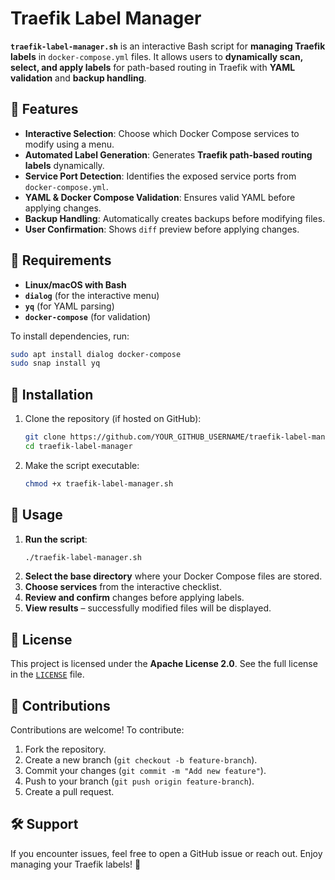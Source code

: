 # Traefik Label Manager

**`traefik-label-manager.sh`** is an interactive Bash script for **managing Traefik labels** in `docker-compose.yml` files. It allows users to **dynamically scan, select, and apply labels** for path-based routing in Traefik with **YAML validation** and **backup handling**.

## 🔹 Features
- **Interactive Selection**: Choose which Docker Compose services to modify using a menu.
- **Automated Label Generation**: Generates **Traefik path-based routing labels** dynamically.
- **Service Port Detection**: Identifies the exposed service ports from `docker-compose.yml`.
- **YAML & Docker Compose Validation**: Ensures valid YAML before applying changes.
- **Backup Handling**: Automatically creates backups before modifying files.
- **User Confirmation**: Shows `diff` preview before applying changes.

## 📌 Requirements
- **Linux/macOS with Bash**
- **`dialog`** (for the interactive menu)
- **`yq`** (for YAML parsing)
- **`docker-compose`** (for validation)

To install dependencies, run:
```bash
sudo apt install dialog docker-compose
sudo snap install yq
```

## 🚀 Installation
1. Clone the repository (if hosted on GitHub):
   ```bash
   git clone https://github.com/YOUR_GITHUB_USERNAME/traefik-label-manager.git
   cd traefik-label-manager
   ```
2. Make the script executable:
   ```bash
   chmod +x traefik-label-manager.sh
   ```

## 🔹 Usage
1. **Run the script**:
   ```bash
   ./traefik-label-manager.sh
   ```
2. **Select the base directory** where your Docker Compose files are stored.
3. **Choose services** from the interactive checklist.
4. **Review and confirm** changes before applying labels.
5. **View results** – successfully modified files will be displayed.

## 📜 License
This project is licensed under the **Apache License 2.0**. See the full license in the [`LICENSE`](LICENSE) file.

## 🤝 Contributions
Contributions are welcome! To contribute:
1. Fork the repository.
2. Create a new branch (`git checkout -b feature-branch`).
3. Commit your changes (`git commit -m "Add new feature"`).
4. Push to your branch (`git push origin feature-branch`).
5. Create a pull request.

## 🛠 Support
If you encounter issues, feel free to open a GitHub issue or reach out. Enjoy managing your Traefik labels! 🚀
